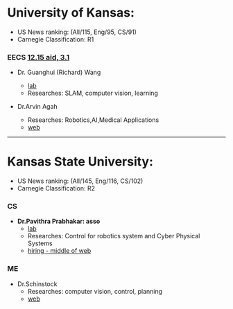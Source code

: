 # University of Kansas:
- US News ranking: (All/115, Eng/95, CS/91)
- Carnegie Classification: R1

### EECS [12.15 aid, 3.1](https://engr.ku.edu/graduate-apply)
- Dr. Guanghui (Richard) Wang
    - [lab](http://www.ittc.ku.edu/~ghwang/)
    - Researches: SLAM, computer vision, learning

- Dr.Arvin Agah 
    - Researches: Robotics,AI,Medical Applications
    - [web](http://people.ku.edu/~agah/publications.html)

---

# Kansas State University: 
- US News ranking: (All/145, Eng/116, CS/102)
- Carnegie Classification: R2

### CS
- **Dr.Pavithra Prabhakar: asso**
    - [lab](http://people.cs.ksu.edu/~pprabhakar/research.html)
    - Researches: Control for robotics system and Cyber Physical Systems
    - [hiring - middle of web](http://people.cs.ksu.edu/~pprabhakar/home.html)

### ME
- Dr.Schinstock
     - Researches: computer vision, control, planning
     - [web](http://www.mne.k-state.edu/people/faculty/schinstock/)